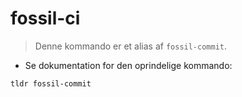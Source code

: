 # fossil-ci

> Denne kommando er et alias af `fossil-commit`.

- Se dokumentation for den oprindelige kommando:

`tldr fossil-commit`
